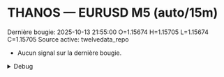 # THANOS — EURUSD M5 (auto/15m)
Dernière bougie: 2025-10-13 21:55:00  O=1.15674  H=1.15705  L=1.15674  C=1.15705
Source active: twelvedata_repo

- Aucun signal sur la dernière bougie.

<details><summary>Debug</summary>

- TD_API_KEY manquant.

</details>